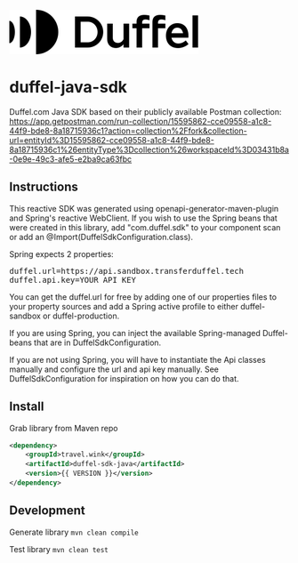 [![Duffel logo](https://github.com/wink-travel/duffel-java-sdk/blob/master/brand_logo.svg)](https://duffel.com)

# duffel-java-sdk
Duffel.com Java SDK based on their publicly available Postman collection: https://app.getpostman.com/run-collection/15595862-cce09558-a1c8-44f9-bde8-8a18715936c1?action=collection%2Ffork&collection-url=entityId%3D15595862-cce09558-a1c8-44f9-bde8-8a18715936c1%26entityType%3Dcollection%26workspaceId%3D03431b8a-0e9e-49c3-afe5-e2ba9ca63fbc

## Instructions
This reactive SDK was generated using openapi-generator-maven-plugin and Spring's reactive WebClient. If you wish to use the Spring beans that were created in this library, add "com.duffel.sdk" to your component scan or add an @Import(DuffelSdkConfiguration.class).

Spring expects 2 properties:

<pre>
duffel.url=https://api.sandbox.transferduffel.tech
duffel.api.key=YOUR_API_KEY
</pre>

You can get the duffel.url for free by adding one of our properties files to your property sources and add a Spring active profile to either duffel-sandbox or duffel-production.

If you are using Spring, you can inject the available Spring-managed Duffel-beans that are in DuffelSdkConfiguration.

If you are not using Spring, you will have to instantiate the Api classes manually and configure the url and api key manually. See DuffelSdkConfiguration for inspiration on how you can do that.

## Install
Grab library from Maven repo

~~~ xml
<dependency>
    <groupId>travel.wink</groupId>
    <artifactId>duffel-sdk-java</artifactId>
    <version>{{ VERSION }}</version>
</dependency>
~~~

## Development
Generate library
`mvn clean compile`

Test library
`mvn clean test`
